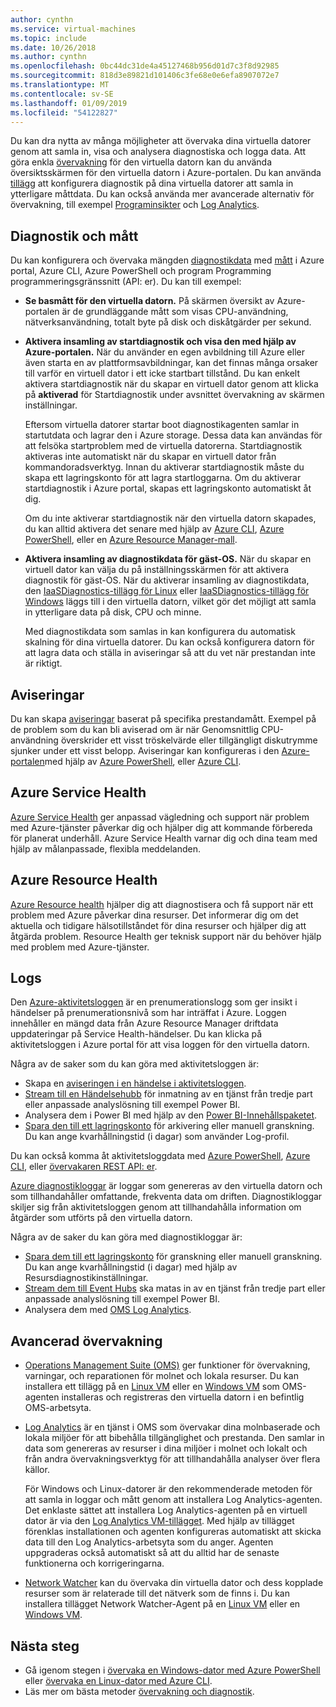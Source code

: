 ```yaml
---
author: cynthn
ms.service: virtual-machines
ms.topic: include
ms.date: 10/26/2018
ms.author: cynthn
ms.openlocfilehash: 0bc44dc31de4a45127468b956d01d7c3f8d92985
ms.sourcegitcommit: 818d3e89821d101406c3fe68e0e6efa8907072e7
ms.translationtype: MT
ms.contentlocale: sv-SE
ms.lasthandoff: 01/09/2019
ms.locfileid: "54122827"
---
```

Du kan dra nytta av många möjligheter att övervaka dina virtuella datorer genom att samla in, visa och analysera diagnostiska och logga data. Att göra enkla [övervakning](../articles/azure-monitor/overview.md) för den virtuella datorn kan du använda översiktsskärmen för den virtuella datorn i Azure-portalen. Du kan använda [tillägg](../articles/virtual-machines/windows/extensions-features.md) att konfigurera diagnostik på dina virtuella datorer att samla in ytterligare måttdata. Du kan också använda mer avancerade alternativ för övervakning, till exempel [Programinsikter](../articles/azure-monitor/app/app-insights-overview.md) och [Log Analytics](../articles/azure-monitor/log-query/log-query-overview.md).

## <a name="diagnostics-and-metrics"></a>Diagnostik och mått 

Du kan konfigurera och övervaka mängden [diagnostikdata](https://docs.microsoft.com/cli/azure/vm/diagnostics) med [mått](../articles/monitoring-and-diagnostics/monitoring-overview-metrics.md) i Azure portal, Azure CLI, Azure PowerShell och program Programming programmeringsgränssnitt (API: er). Du kan till exempel:

- **Se basmått för den virtuella datorn.** På skärmen översikt av Azure-portalen är de grundläggande mått som visas CPU-användning, nätverksanvändning, totalt byte på disk och diskåtgärder per sekund.

- **Aktivera insamling av startdiagnostik och visa den med hjälp av Azure-portalen.** När du använder en egen avbildning till Azure eller även starta en av plattformsavbildningar, kan det finnas många orsaker till varför en virtuell dator i ett icke startbart tillstånd. Du kan enkelt aktivera startdiagnostik när du skapar en virtuell dator genom att klicka på **aktiverad** för Startdiagnostik under avsnittet övervakning av skärmen inställningar.

    Eftersom virtuella datorer startar boot diagnostikagenten samlar in startutdata och lagrar den i Azure storage. Dessa data kan användas för att felsöka startproblem med de virtuella datorerna. Startdiagnostik aktiveras inte automatiskt när du skapar en virtuell dator från kommandoradsverktyg. Innan du aktiverar startdiagnostik måste du skapa ett lagringskonto för att lagra startloggarna. Om du aktiverar startdiagnostik i Azure portal, skapas ett lagringskonto automatiskt åt dig.

    Om du inte aktiverar startdiagnostik när den virtuella datorn skapades, du kan alltid aktivera det senare med hjälp av [Azure CLI](https://docs.microsoft.com/cli/azure/vm/boot-diagnostics), [Azure PowerShell](https://docs.microsoft.com/powershell/module/azurerm.compute/set-azurermvmbootdiagnostics), eller en [Azure Resource Manager-mall](../articles/virtual-machines/windows/extensions-diagnostics-template.md).

- **Aktivera insamling av diagnostikdata för gäst-OS.** När du skapar en virtuell dator kan välja du på inställningsskärmen för att aktivera diagnostik för gäst-OS. När du aktiverar insamling av diagnostikdata, den [IaaSDiagnostics-tillägg för Linux](../articles/virtual-machines/linux/diagnostic-extension.md) eller [IaaSDiagnostics-tillägg för Windows](../articles/virtual-machines/windows/ps-extensions-diagnostics.md) läggs till i den virtuella datorn, vilket gör det möjligt att samla in ytterligare data på disk, CPU och minne.

    Med diagnostikdata som samlas in kan konfigurera du automatisk skalning för dina virtuella datorer. Du kan också konfigurera datorn för att lagra data och ställa in aviseringar så att du vet när prestandan inte är riktigt.

## <a name="alerts"></a>Aviseringar

Du kan skapa [aviseringar](../articles/azure-monitor/platform/alerts-overview.md) baserat på specifika prestandamått. Exempel på de problem som du kan bli aviserad om är när Genomsnittlig CPU-användning överskrider ett visst tröskelvärde eller tillgängligt diskutrymme sjunker under ett visst belopp. Aviseringar kan konfigureras i den [Azure-portalen](../articles/monitoring-and-diagnostics/insights-alerts-portal.md)med hjälp av [Azure PowerShell](../articles/monitoring-and-diagnostics/insights-alerts-powershell.md), eller [Azure CLI](../articles/monitoring-and-diagnostics/insights-alerts-command-line-interface.md).

## <a name="azure-service-health"></a>Azure Service Health

[Azure Service Health](../articles/service-health/service-health-overview.md) ger anpassad vägledning och support när problem med Azure-tjänster påverkar dig och hjälper dig att kommande förbereda för planerat underhåll. Azure Service Health varnar dig och dina team med hjälp av målanpassade, flexibla meddelanden.

## <a name="azure-resource-health"></a>Azure Resource Health

[Azure Resource health](../articles/service-health/resource-health-overview.md) hjälper dig att diagnostisera och få support när ett problem med Azure påverkar dina resurser. Det informerar dig om det aktuella och tidigare hälsotillståndet för dina resurser och hjälper dig att åtgärda problem. Resource Health ger teknisk support när du behöver hjälp med problem med Azure-tjänster.

## <a name="logs"></a>Logs

Den [Azure-aktivitetsloggen](../articles/azure-monitor/platform/activity-logs-overview.md) är en prenumerationslogg som ger insikt i händelser på prenumerationsnivå som har inträffat i Azure. Loggen innehåller en mängd data från Azure Resource Manager driftdata uppdateringar på Service Health-händelser. Du kan klicka på aktivitetsloggen i Azure portal för att visa loggen för den virtuella datorn.

Några av de saker som du kan göra med aktivitetsloggen är:

- Skapa en [aviseringen i en händelse i aktivitetsloggen](../articles/azure-monitor/platform/activity-logs-overview.md).
- [Stream till en Händelsehubb](../articles/azure-monitor/platform/activity-logs-stream-event-hubs.md) för inmatning av en tjänst från tredje part eller anpassade analyslösning till exempel Power BI.
- Analysera dem i Power BI med hjälp av den [Power BI-Innehållspaketet](https://powerbi.microsoft.com/documentation/powerbi-content-pack-azure-audit-logs/).
- [Spara den till ett lagringskonto](../articles/azure-monitor/platform/archive-activity-log.md) för arkivering eller manuell granskning. Du kan ange kvarhållningstid (i dagar) som använder Log-profil.

Du kan också komma åt aktivitetsloggdata med [Azure PowerShell](https://docs.microsoft.com/powershell/module/azurerm.insights/), [Azure CLI](https://docs.microsoft.com/cli/azure/monitor), eller [övervakaren REST API: er](https://docs.microsoft.com/rest/api/monitor/).

[Azure diagnostikloggar](../articles/azure-monitor/platform/diagnostic-logs-overview.md) är loggar som genereras av den virtuella datorn och som tillhandahåller omfattande, frekventa data om driften. Diagnostikloggar skiljer sig från aktivitetsloggen genom att tillhandahålla information om åtgärder som utförts på den virtuella datorn.

Några av de saker du kan göra med diagnostikloggar är:

- [Spara dem till ett lagringskonto](../articles/azure-monitor/platform/archive-diagnostic-logs.md) för granskning eller manuell granskning. Du kan ange kvarhållningstid (i dagar) med hjälp av Resursdiagnostikinställningar.
- [Stream dem till Event Hubs](../articles/azure-monitor/platform/diagnostic-logs-stream-event-hubs.md) ska matas in av en tjänst från tredje part eller anpassade analyslösning till exempel Power BI.
- Analysera dem med [OMS Log Analytics](../articles/log-analytics/log-analytics-azure-storage.md).

## <a name="advanced-monitoring"></a>Avancerad övervakning

- [Operations Management Suite (OMS)](https://docs.microsoft.com/azure/operations-management-suite/) ger funktioner för övervakning, varningar, och reparationen för molnet och lokala resurser. Du kan installera ett tillägg på en [Linux VM](../articles/virtual-machines/linux/extensions-oms.md) eller en [Windows VM](../articles/virtual-machines/windows/extensions-oms.md) som OMS-agenten installeras och registreras den virtuella datorn i en befintlig OMS-arbetsyta.

- [Log Analytics](../articles/log-analytics/log-analytics-overview.md) är en tjänst i OMS som övervakar dina molnbaserade och lokala miljöer för att bibehålla tillgänglighet och prestanda. Den samlar in data som genereras av resurser i dina miljöer i molnet och lokalt och från andra övervakningsverktyg för att tillhandahålla analyser över flera källor.

    För Windows och Linux-datorer är den rekommenderade metoden för att samla in loggar och mått genom att installera Log Analytics-agenten. Det enklaste sättet att installera Log Analytics-agenten på en virtuell dator är via den [Log Analytics VM-tillägget](../articles/log-analytics/log-analytics-azure-vm-extension.md). Med hjälp av tillägget förenklas installationen och agenten konfigureras automatiskt att skicka data till den Log Analytics-arbetsyta som du anger. Agenten uppgraderas också automatiskt så att du alltid har de senaste funktionerna och korrigeringarna.

- [Network Watcher](../articles/network-watcher/network-watcher-monitoring-overview.md) kan du övervaka din virtuella dator och dess kopplade resurser som är relaterade till det nätverk som de finns i. Du kan installera tillägget Network Watcher-Agent på en [Linux VM](../articles/virtual-machines/linux/extensions-nwa.md) eller en [Windows VM](../articles/virtual-machines/windows/extensions-nwa.md).

## <a name="next-steps"></a>Nästa steg
- Gå igenom stegen i [övervaka en Windows-dator med Azure PowerShell](../articles/virtual-machines/windows/tutorial-monitoring.md) eller [övervaka en Linux-dator med Azure CLI](../articles/virtual-machines/linux/tutorial-monitoring.md).
- Läs mer om bästa metoder [övervakning och diagnostik](https://docs.microsoft.com/azure/architecture/best-practices/monitoring).

